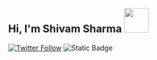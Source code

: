 <h2> Hi, I'm Shivam Sharma <img src="https://media.giphy.com/media/ZECV5BL5Y6aM1M4Szj/giphy.gif" width="50"></h2>

[![Twitter Follow](https://img.shields.io/twitter/follow/0xshivam?style=social)](https://twitter.com/0xshivam) 
<object>![Static Badge](https://img.shields.io/badge/%400xshivam-%40?style=flat&logo=linkedin&logoColor=blue&label=Follow&labelColor=white&color=white&link=https%3A%2F%2Fwww.linkedin.com%2Fin%2F0xshivam)
</object>
